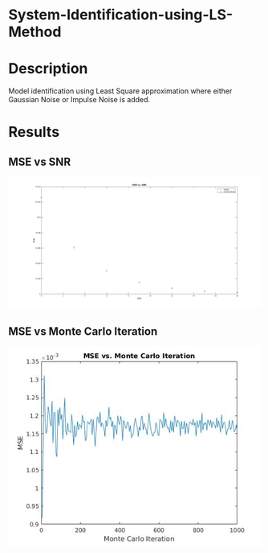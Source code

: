 # System-Identification-using-LS-Method

# Description
Model identification using Least Square approximation where either Gaussian Noise or Impulse Noise is added.

# Results
## MSE vs SNR
![Orig](https://github.com/eugenelet/System-Identification-using-LS-Method/blob/master/mse_snr.jpg)


## MSE vs Monte Carlo Iteration
![Orig](https://github.com/eugenelet/System-Identification-using-LS-Method/blob/master/mse_vs_monte.jpg)

